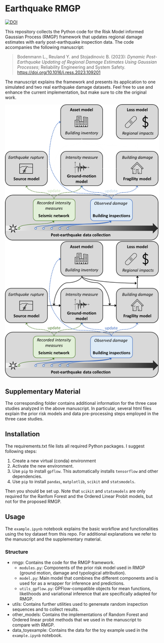 # Earthquake RMGP

[![DOI](https://zenodo.org/badge/543142934.svg)](https://zenodo.org/badge/latestdoi/543142934)

This repository collects the Python code for the Risk Model informed Gaussian Process (RMGP) framework that updates regional damage estimates with early post-earthquake inspection data. The code accompanies the following manuscript: 
> Bodenmann L., Reuland Y. and Stojadinovic B. (2023): *Dynamic Post-Earthquake Updating of Regional Damage Estimates Using Gaussian Processes*; Reliability Engineering and System Safety. https://doi.org/10.1016/j.ress.2023.109201

The manuscript explains the framework and presents its application to one simulated and two real earthquake damage datasets. Feel free to use and enhance the current implementation, but make sure to cite the original work.

![alt text](https://github.com/bodlukas/earthquake-rmgp/blob/main/data_toyexample/rmgp_github_darkm.png#gh-dark-mode-only)
![alt text](https://github.com/bodlukas/earthquake-rmgp/blob/main/data_toyexample/rmgp_github_bright.png#gh-light-mode-only)

## Supplementary Material
The corresponding folder contains additional information for the three case studies analyzed in the above manuscript. In particular, several html files explain the prior risk models and data pre-processing steps employed in the three case studies.

## Installation
The requirements.txt file lists all required Python packages. 
I suggest following steps:
1. Create a new virtual (conda) environment
2. Activate the new environment.
3. Use `pip` to install `gpflow`. This automatically installs `tensorflow` and other dependencies.
4. Use `pip` to install `pandas`, `matplotlib`, `scikit` and `statsmodels`. 

Then you should be set up. Note that `scikit` and `statsmodels` are only required for the Ranfom Forest and the Ordered Linear Probit models, but not for the proposed RMGP.

## Usage
The `example.ipynb` notebook explains the basic workflow and functionalities using the toy dataset from this repo. For additional explanations we refer to the manuscript and the supplementary material.

### Structure
- rmgp: Contains the code for the RMGP framework. 
    - `modules.py`: Components of the prior risk model used in RMGP (ground motion, damage and typological attribution).
    - `model.py`: Main model that combines the different components and is used for as a wrapper for inference and predictions.
    - `utils_gpflow.py`: GPFlow-compatible objects for mean functions, likelihoods and variational inference that are specifically adapted for RMGP.
- utils: Contains further utilities used to genereate random inspection sequences and to collect results.
- other_models: Contains the implementations of Random Forest and Ordered linear probit methods that we used in the manuscript to compare with RMGP.
- data_toyexample: Contains the data for the toy example used in the `example.ipynb` notebook.
